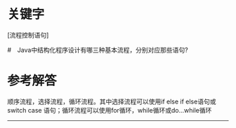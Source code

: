 # 关键字

[流程控制语句]

#　Java中结构化程序设计有哪三种基本流程，分别对应那些语句?

# 参考解答

顺序流程，选择流程，循环流程。其中选择流程可以使用if else if else语句或switch case 语句；循环流程可以使用for循环，while循环或do...while循环

---